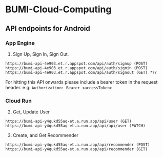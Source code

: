 ﻿# BUMI-Cloud-Computing

## API endpoints for Android

### App Engine

1. Sign Up, Sign In, Sign Out.

```
https://bumi-api-4e903.et.r.appspot.com/api/auth/signup (POST)
https://bumi-api-4e903.et.r.appspot.com/api/auth/signin (POST)
https://bumi-api-4e903.et.r.appspot.com/api/auth/signout (GET) ???
```

For hitting this API onwards please include a bearer token in the request header.
e.g: `Authorization: Bearer <accessToken>`

### Cloud Run

2. Get, Update User

```
https://bumi-api-y4qukd55aq-et.a.run.app/api/user (GET)
https://bumi-api-y4qukd55aq-et.a.run.app/api/api/user (PATCH)
```

3. Create, and Get Recommender

```
https://bumi-api-y4qukd55aq-et.a.run.app/api/recommender (POST)
https://bumi-api-y4qukd55aq-et.a.run.app/api/recommender (GET)
```

